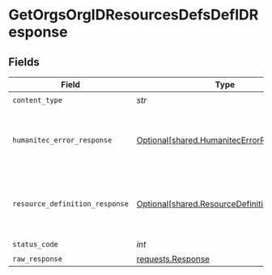 # GetOrgsOrgIDResourcesDefsDefIDResponse


## Fields

| Field                                                                                            | Type                                                                                             | Required                                                                                         | Description                                                                                      |
| ------------------------------------------------------------------------------------------------ | ------------------------------------------------------------------------------------------------ | ------------------------------------------------------------------------------------------------ | ------------------------------------------------------------------------------------------------ |
| `content_type`                                                                                   | *str*                                                                                            | :heavy_check_mark:                                                                               | N/A                                                                                              |
| `humanitec_error_response`                                                                       | [Optional[shared.HumanitecErrorResponse]](../../models/shared/humanitecerrorresponse.md)         | :heavy_minus_sign:                                                                               | A Resource Definition with the 'defId' ID is not found.<br/><br/>                                |
| `resource_definition_response`                                                                   | [Optional[shared.ResourceDefinitionResponse]](../../models/shared/resourcedefinitionresponse.md) | :heavy_minus_sign:                                                                               | The requested Resources Definition details.<br/><br/>                                            |
| `status_code`                                                                                    | *int*                                                                                            | :heavy_check_mark:                                                                               | N/A                                                                                              |
| `raw_response`                                                                                   | [requests.Response](https://requests.readthedocs.io/en/latest/api/#requests.Response)            | :heavy_minus_sign:                                                                               | N/A                                                                                              |
